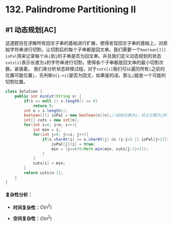 # 132. Palindrome Partitioning II

## #1 动态规划[AC]

这道题目在求解所有回文子串的基础进行扩展，使得发现回文子串的基础上，对原始字符串进行切割，让切割后的每个子串都是回文串。我们需要一个`boolean[][] isPal`用来记录每个从`i`到`j`的子串是否为回文串。并且我们定义动态规划的状态`cuts[i]`表示长度为`i`的字符串进行切割，使得各个子串都是回文串的最小切割次数。紧接着， 我们来分析状态转移过程，对于`cuts[i]`我们可以遍历所有`i`之前的位置可能位置`j`，先判断`S[j->i]`是否为回文，如果是的话，那么`j`就是一个可能的切割位置。

```java
class Solution {
    public int minCut(String s) {
        if(s == null || s.length() == 0)
            return 0;
        int n = s.length();
        boolean[][] isPal = new boolean[n][n];//起始位置为i，终止位置为j的子串是否为回文
        int[] cuts = new int[n];
        for(int i=0; i<n; i++){
            int min = i;
            for(int j=0; j<=i; j++){
                if(s.charAt(i) == s.charAt(j) && (i-j<3 || isPal[j+1][i-1])){
                    isPal[j][i] = true;
                    min = (j==0?0:Math.min(min, cuts[j-1]+1));
                }
            }
            cuts[i] = min;
        }
        return cuts[n-1];
    }
}
```

#### 复杂性分析：

- **时间复杂性：**$O(n^2)$

- **空间复杂性：**$O(n^2)$

  ​